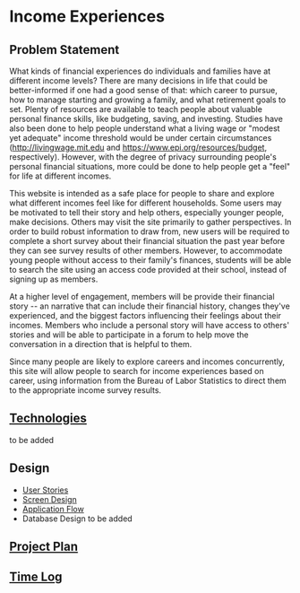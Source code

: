 # Income Experiences

## Problem Statement

What kinds of financial experiences do individuals and families have at different income levels? There are many decisions 
in life that could be better-informed if one had a good sense of that: which career to pursue, how to manage starting 
and growing a family, and what retirement goals to set. Plenty of resources are available to teach people about valuable 
personal finance skills, like budgeting, saving, and investing. Studies have also been done to help people understand 
what a living wage or "modest yet adequate" income threshold would be under certain circumstances 
(http://livingwage.mit.edu and https://www.epi.org/resources/budget, respectively). However, with the degree of privacy
surrounding people's personal financial situations, more could be done to help people get a "feel" for life at different
incomes.

This website is intended as a safe place for people to share and explore what different incomes feel like for different 
households. Some users may be motivated to tell their story and help others, especially younger people, make decisions. 
Others may visit the site primarily to gather perspectives. In order to build robust information to draw from,
new users will be required to complete a short survey about their financial situation the past year before they can see 
survey results of other members. However, to accommodate young people without access to their family's finances, 
students will be able to search the site using an access code provided at their school, instead of signing up as 
members.

At a higher level of engagement, members will be provide their financial story -- an narrative that 
can include their financial history, changes they've experienced, and the biggest factors influencing their 
feelings about their incomes.  Members who include a personal story will have access to others' stories and
will be able to participate in a forum to help move the conversation in a direction that is helpful to them.

Since many people are likely to explore careers and incomes concurrently, this site will allow people to search
for income experiences based on career, using information from the Bureau of Labor Statistics to direct them to the 
appropriate income survey results.

## [Technologies](DesignDocuments/ProjectTechnology.md)

<p>to be added</p>

## Design

* [User Stories](DesignDocuments/UserStories.md)
* [Screen Design](DesignDocuments/ScreenDesigns.md)
* [Application Flow](DesignDocuments/ApplicationFlow.md)
* Database Design to be added

## [Project Plan](DesignDocuments/ProjectPlan.md)

## [Time Log](EnterpriseJavaTimeLog.xlsx)





